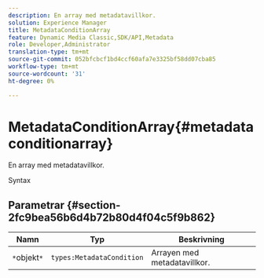 ```yaml
---
description: En array med metadatavillkor.
solution: Experience Manager
title: MetadataConditionArray
feature: Dynamic Media Classic,SDK/API,Metadata
role: Developer,Administrator
translation-type: tm+mt
source-git-commit: 052bfcbcf1bd4ccf60afa7e3325bf58dd07cba85
workflow-type: tm+mt
source-wordcount: '31'
ht-degree: 0%

---
```



# MetadataConditionArray{#metadataconditionarray}

En array med metadatavillkor.

Syntax

## Parametrar {#section-2fc9bea56b6d4b72b80d4f04c5f9b862}

| Namn | Typ | Beskrivning |
|---|---|---|
| `*`objekt`*` | `types:MetadataCondition` | Arrayen med metadatavillkor. |

